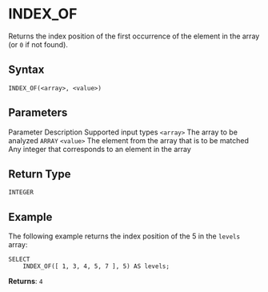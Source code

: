 # [](#index_of)INDEX\_OF

Returns the index position of the first occurrence of the element in the array (or `0` if not found).

## [](#syntax)Syntax

```
INDEX_OF(<array>, <value>)
```

## [](#parameters)Parameters

Parameter Description Supported input types `<array>` The array to be analyzed `ARRAY` `<value>` The element from the array that is to be matched Any integer that corresponds to an element in the array

## [](#return-type)Return Type

`INTEGER`

## [](#example)Example

The following example returns the index position of the 5 in the `levels` array:

```
SELECT
	INDEX_OF([ 1, 3, 4, 5, 7 ], 5) AS levels;
```

**Returns**: `4`